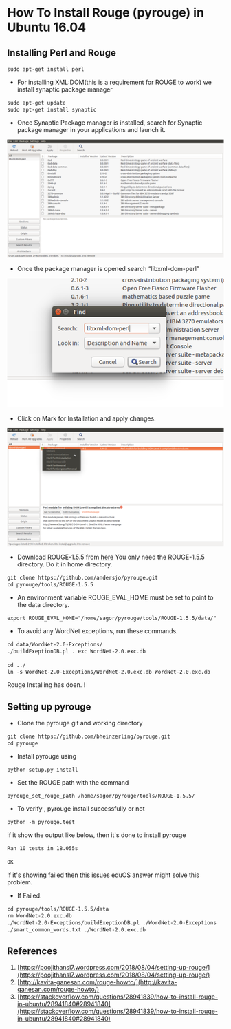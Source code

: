 # How To Install Rouge (pyrouge) in Ubuntu 16.04

## Installing Perl and Rouge

```
sudo apt-get install perl

```

* For installing XML:DOM(this is a requirement for ROUGE to work) we install synaptic package manager

```
sudo apt-get update
sudo apt-get install synaptic
```

* Once Synaptic Package manager is installed, search for Synaptic package manager in your applications and launch it.

![synaptic_package](syn_pac_1.png)

* Once the package manager is opened search “libxml-dom-perl” 

![](syn_pac_2.png)

* Click on Mark for Installation and apply changes.

![](syn_pac_3.png)

* Download ROUGE-1.5.5 from [here](https://github.com/andersjo/pyrouge.git) You only need the ROUGE-1.5.5 directory. Do it in home directory.

```
git clone https://github.com/andersjo/pyrouge.git
cd pyrouge/tools/ROUGE-1.5.5

```

* An environment variable ROUGE_EVAL_HOME must be set to point to the data directory.

```
export ROUGE_EVAL_HOME="/home/sagor/pyrouge/tools/ROUGE-1.5.5/data/"
```

* To avoid any WordNet exceptions, run these commands.

```
cd data/WordNet-2.0-Exceptions/
./buildExeptionDB.pl . exc WordNet-2.0.exc.db

cd ../
ln -s WordNet-2.0-Exceptions/WordNet-2.0.exc.db WordNet-2.0.exc.db
```

Rouge Installing has doen. !

## Setting up pyrouge

* Clone the pyrouge git and working directory

```
git clone https://github.com/bheinzerling/pyrouge.git
cd pyrouge
```

* Install pyrouge using


```
python setup.py install
```

* Set the ROUGE path with the command

```
pyrouge_set_rouge_path /home/sagor/pyrouge/tools/ROUGE-1.5.5/
```

* To verify , pyrouge install successfully or not

```
python -m pyrouge.test

```

if it show the output like below, then it's done to install pyrouge

```
Ran 10 tests in 18.055s

OK
```

if it's showing failed then [this](https://github.com/bheinzerling/pyrouge/issues/8) issues eduOS answer might solve this problem.

* If Failed:

```
cd pyrouge/tools/ROUGE-1.5.5/data
rm WordNet-2.0.exc.db
./WordNet-2.0-Exceptions/buildExeptionDB.pl ./WordNet-2.0-Exceptions ./smart_common_words.txt ./WordNet-2.0.exc.db

```


## References
1. [https://poojithansl7.wordpress.com/2018/08/04/setting-up-rouge/](https://poojithansl7.wordpress.com/2018/08/04/setting-up-rouge/)
2. [http://kavita-ganesan.com/rouge-howto/](http://kavita-ganesan.com/rouge-howto/)
3. [https://stackoverflow.com/questions/28941839/how-to-install-rouge-in-ubuntu/28941840#28941840](https://stackoverflow.com/questions/28941839/how-to-install-rouge-in-ubuntu/28941840#28941840)

